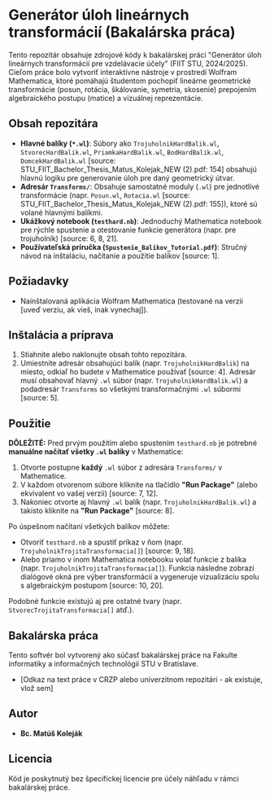 # Generátor úloh lineárnych transformácií (Bakalárska práca)

Tento repozitár obsahuje zdrojové kódy k bakalárskej práci "Generátor úloh lineárnych transformácií pre vzdelávacie účely" (FIIT STU, 2024/2025). Cieľom práce bolo vytvoriť interaktívne nástroje v prostredí Wolfram Mathematica, ktoré pomáhajú študentom pochopiť lineárne geometrické transformácie (posun, rotácia, škálovanie, symetria, skosenie) prepojením algebraického postupu (matice) a vizuálnej reprezentácie.

## Obsah repozitára

* **Hlavné balíky (`*.wl`)**: Súbory ako `TrojuholnikHardBalik.wl`, `StvorecHardBalik.wl`, `PriamkaHardBalik.wl`, `BodHardBalik.wl`, `DomcekHardBalik.wl` [source: STU_FIIT_Bachelor_Thesis_Matus_Kolejak_NEW (2).pdf: 154] obsahujú hlavnú logiku pre generovanie úloh pre daný geometrický útvar.
* **Adresár `Transforms/`**: Obsahuje samostatné moduly (`.wl`) pre jednotlivé transformácie (napr. `Posun.wl`, `Rotacia.wl` [source: STU_FIIT_Bachelor_Thesis_Matus_Kolejak_NEW (2).pdf: 155]), ktoré sú volané hlavnými balíkmi.
* **Ukážkový notebook (`testhard.nb`)**: Jednoduchý Mathematica notebook pre rýchle spustenie a otestovanie funkcie generátora (napr. pre trojuholník) [source: 6, 8, 21].
* **Používateľská príručka (`Spustenie_Balikov_Tutorial.pdf`)**: Stručný návod na inštaláciu, načítanie a použitie balíkov [source: 1].

## Požiadavky

* Nainštalovaná aplikácia Wolfram Mathematica (testované na verzii [uveď verziu, ak vieš, inak vynechaj]).

## Inštalácia a príprava

1.  Stiahnite alebo naklonujte obsah tohto repozitára.
2.  Umiestnite adresár obsahujúci balík (napr. `TrojuholnikHardBalik`) na miesto, odkiaľ ho budete v Mathematice používať [source: 4]. Adresár musí obsahovať hlavný `.wl` súbor (napr. `TrojuholnikHardBalik.wl`) a podadresár `Transforms` so všetkými transformačnými `.wl` súbormi [source: 5].

## Použitie

**DÔLEŽITÉ:** Pred prvým použitím alebo spustením `testhard.nb` je potrebné **manuálne načítať všetky `.wl` balíky** v Mathematice:

1.  Otvorte postupne **každý** `.wl` súbor z adresára `Transforms/` v Mathematice.
2.  V každom otvorenom súbore kliknite na tlačidlo **"Run Package"** (alebo ekvivalent vo vašej verzii) [source: 7, 12].
3.  Nakoniec otvorte aj hlavný `.wl` balík (napr. `TrojuholnikHardBalik.wl`) a takisto kliknite na **"Run Package"** [source: 8].

Po úspešnom načítaní všetkých balíkov môžete:

* Otvoriť `testhard.nb` a spustiť príkaz v ňom (napr. `TrojuholnikTrojitaTransformacia[]`) [source: 9, 18].
* Alebo priamo v inom Mathematica notebooku volať funkcie z balíka (napr. `TrojuholnikTrojitaTransformacia[]`). Funkcia následne zobrazí dialógové okná pre výber transformácií a vygeneruje vizualizáciu spolu s algebraickým postupom [source: 10, 20].

Podobné funkcie existujú aj pre ostatné tvary (napr. `StvorecTrojitaTransformacia[]` atď.).

## Bakalárska práca

Tento softvér bol vytvorený ako súčasť bakalárskej práce na Fakulte informatiky a informačných technológií STU v Bratislave.
* [Odkaz na text práce v CRZP alebo univerzitnom repozitári - ak existuje, vlož sem]

## Autor

* **Bc. Matúš Koleják**

## Licencia

Kód je poskytnutý bez špecifickej licencie pre účely náhľadu v rámci bakalárskej práce.
